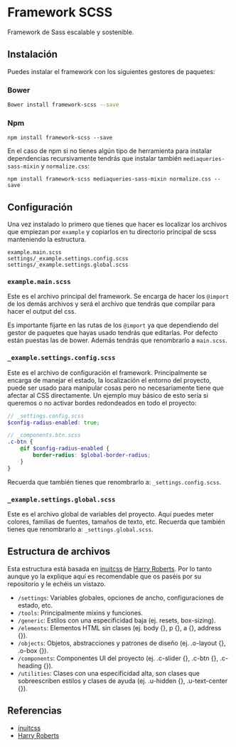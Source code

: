 # Framework SCSS

Framework de Sass escalable y sostenible.

## Instalación

Puedes instalar el framework con los siguientes gestores de paquetes:

### Bower

```bash
Bower install framework-scss --save
```

### Npm

```Npm
npm install framework-scss --save
```

En el caso de npm si no tienes algún tipo de herramienta para instalar dependencias recursivamente tendrás que instalar también ```mediaqueries-sass-mixin``` y ```normalize.css```:

```Npm
npm install framework-scss mediaqueries-sass-mixin normalize.css --save
```

## Configuración

Una vez instalado lo primero que tienes que hacer es localizar los archivos que empiezan por ```example``` y copiarlos en tu directorio principal de scss manteniendo la estructura.

```
example.main.scss
settings/_example.settings.config.scss
settings/_example.settings.global.scss
```

### ```example.main.scss```

Este es el archivo principal del framework. Se encarga de hacer los ```@import``` de los demás archivos y será el archivo que tendrás que compilar para hacer el output del css.

Es importante fijarte en las rutas de los ```@import``` ya que dependiendo del gestor de paquetes que hayas usado tendrás que editarlas. Por defecto están puestas las de bower. Además tendrás que renombrarlo a ```main.scss```.

### ```_example.settings.config.scss```

Este es el archivo de configuración el framework. Principalmente se encarga de manejar el estado, la localización el entorno del proyecto, puede ser usado para manipular cosas pero no necesariamente tiene que afectar al CSS directamente. Un ejemplo muy básico de esto sería si queremos o no activar bordes redondeados en todo el proyecto:

```scss
// _settings.config.scss
$config-radius-enabled: true;

// _components.btn.scss
.c-btn {
    @if $config-radius-enabled {
        border-radius: $global-border-radius;
    }
}
```

Recuerda que también tienes que renombrarlo a: ```_settings.config.scss```.

### ```_example.settings.global.scss```

Este es el archivo global de variables del proyecto. Aquí puedes meter colores, familias de fuentes, tamaños de texto, etc. Recuerda que también tienes que renombrarlo a: ```_settings.global.scss```.

## Estructura de archivos

Esta estructura está basada en [inuitcss](https://github.com/inuitcss/inuitcss) de [Harry Roberts](https://csswizardry.com/). Por lo tanto aunque yo la explique aquí es recomendable que os paséis por su repositorio y le echéis un vistazo.

- ```/settings```: Variables globales, opciones de ancho, configuraciones de estado, etc.
- ```/tools```: Principalmente mixins y funciones.
- ```/generic```: Estilos con una especificidad baja (ej. resets, box-sizing).
- ```/elements```: Elementos HTML sin clases (ej. body {}, p {}, a {}, address {}).
- ```/objects```: Objetos, abstracciones y patrones de diseño (ej. .o-layout {}, .o-box {}).
- ```/components```: Componentes UI del proyecto (ej. .c-slider {}, .c-btn {}, .c-heading {}).
- ```/utilities```: Clases con una especificidad alta, son clases que sobreescriben estilos y clases de ayuda (ej. .u-hidden {}, .u-text-center {}).

## Referencias

- [inuitcss](https://github.com/inuitcss/inuitcss)
- [Harry Roberts](https://csswizardry.com/)